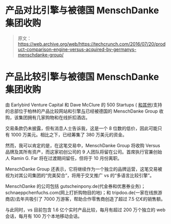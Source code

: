 # 产品对比引擎与被德国 MenschDanke 集团收购

> 原文：<https://web.archive.org/web/https://techcrunch.com/2016/07/20/product-comparison-engine-versus-acquired-by-germanys-menschdanke-group/>

# 产品比较引擎与被德国 MenschDanke 集团收购

由 Earlybird Venture Capital 和 Dave McClure 的 500 Startups ( [和其他](https://web.archive.org/web/20230317124815/https://techcrunch.com/2013/05/15/vio/))支持的总部位于柏林的产品比较网站和引擎[与](https://web.archive.org/web/20230317124815/https://versus.com/)已经被德国的 MenschDanke Group 收购，该集团拥有几家购物和在线折扣酒店。

交易条款仍未披露，但有消息人士告诉我，这是一个 8 位数的低价，因此可能只有 1000 万美元。相比之下，已经筹集了 380 万美元的资金。

然而，我可以肯定的是，在这笔交易中，MenschDanke Group 将收购 Versus 品牌及其所有资产，而这家初创公司的 9 人团队将留在公司。首席执行官兼创始人 Ramin G. Far 将在过渡期间留任，但将于 10 月份离职。

MenschDanke Group 还表示，它将继续作为一个独立的品牌运营，这笔交易被视为对其公司集团的“完美契合”，将用于交叉推广 vs 的“多语言比较引擎”。

MenschDanke 的公司包括 gutscheinpony.de(代金券和优惠券业务)；schnaeppchenfuchs.com(网上打折购物目的地)；和 tripdoo.de(一家在线旅游商店)去年共吸引了 7000 万游客，帮助合作零售商创造了超过 7.5 亿€的销售额。

与此同时，vs 目前包含 1.6 亿个实时产品比较，每月有超过 200 万个独立的 web 会话，每月有 100 万个本地移动会话。